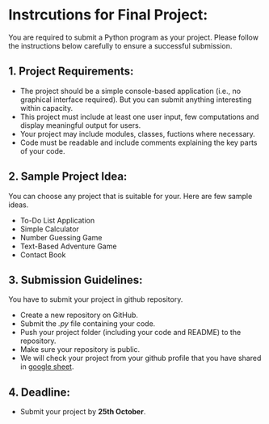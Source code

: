 # Instrcutions for Final Project:

You are required to submit a Python program as your project. Please follow the instructions below carefully to ensure a successful submission.

## 1. Project Requirements:

- The project should be a simple console-based application (i.e., no graphical interface required). But you can submit anything interesting within capacity.
- This project must include at least one user input, few computations and display meaningful output for users.
- Your project may include modules, classes, fuctions where necessary.
- Code must be readable and include comments explaining the key parts of your code.

## 2. Sample Project Idea:
You can choose any project that is suitable for your. Here are few sample ideas.
- To-Do List Application
- Simple Calculator
- Number Guessing Game
- Text-Based Adventure Game
- Contact Book

## 3. Submission Guidelines:
You have to submit your project in github repository.
- Create a new repository on GitHub.
- Submit the *.py* file containing your code.
- Push your project folder (including your code and README) to the repository.
- Make sure your repository is public.
- We will check your project from your github profile that you have shared in [google sheet](https://docs.google.com/spreadsheets/d/1C6yQkCd59UDMFOut5EFb3XoDs_LV97rp0GdJM-yCpt0/edit?gid=0#gid=0).


## 4. Deadline: 
- Submit your project by **25th October**.